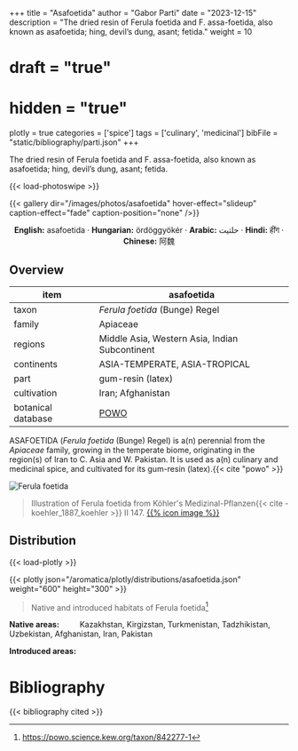 +++
title = "Asafoetida"
author = "Gabor Parti"
date = "2023-12-15"
description = "The dried resin of Ferula foetida and F. assa-foetida, also known as asafoetida; hing, devil’s dung, asant; fetida."
weight = 10
# draft = "true"
# hidden = "true"
plotly = true
categories = ['spice']
tags = ['culinary', 'medicinal']
bibFile = "static/bibliography/parti.json"
+++

The dried resin of Ferula foetida and F. assa-foetida, also known as asafoetida; hing, devil’s dung, asant; fetida.

[<i class="fab fa-wikipedia-w"></i>](https://en.wikipedia.org/wiki/Asafoetida)

{{< load-photoswipe >}}

{{< gallery dir="/images/photos/asafoetida" hover-effect="slideup" caption-effect="fade" caption-position="none" />}}

<center>

**English:** asafoetida · **Hungarian:** ördöggyökér · **Arabic:** <span class="arabic-text" dir="rtl">حلتیت</span> · **Hindi:** <span class="devanagari-text">हींग</span> · **Chinese:** <span class="traditional-chinese-text">阿魏</span>

</center>

## Overview

|       item       |                     asafoetida                    |
|------------------|---------------------------------------------------|
|       taxon      |           *Ferula foetida* (Bunge) Regel          |
|      family      |                      Apiaceae                     |
|      regions     |   Middle Asia, Western Asia, Indian Subcontinent  |
|    continents    |           ASIA-TEMPERATE, ASIA-TROPICAL           |
|       part       |                 gum-resin (latex)                 |
|    cultivation   |                 Iran; Afghanistan                 |
|botanical database|[POWO](https://powo.science.kew.org/taxon/842277-1)|

ASAFOETIDA (*Ferula foetida* (Bunge) Regel) is a(n) perennial from the *Apiaceae* family, growing in the temperate biome, originating in the region(s) of Iran to C. Asia and W. Pakistan. It is used as a(n) culinary and medicinal spice, and cultivated for its gum-resin (latex).{{< cite "powo" >}}

![Ferula foetida](/images/illustrations/asafoetida.png?width=40rem "Illustration of Ferula foetida from Köhler's Medizinal-Pflanzen")

>Illustration of Ferula foetida from Köhler's Medizinal-Pflanzen{{< cite -koehler_1887_koehler >}} II 147. [{{% icon image %}}](https://www.biodiversitylibrary.org/item/10837#page/639/mode/1up)

## Distribution

{{< load-plotly >}}

{{< plotly json="/aromatica/plotly/distributions/asafoetida.json" weight="600" height="300" >}}

>Native and introduced habitats of Ferula foetida[^powo]

[^powo]: https://powo.science.kew.org/taxon/842277-1

<p style="text-align:left;">

**Native areas:** &ensp; &ensp; &ensp; Kazakhstan, Kirgizstan, Turkmenistan, Tadzhikistan, Uzbekistan, Afghanistan, Iran, Pakistan

**Introduced areas:** 

</p>



# Bibliography

{{< bibliography cited >}}

